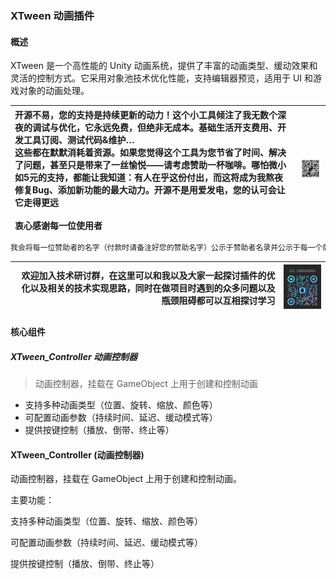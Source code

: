 ### XTween 动画插件
#### 概述
XTween 是一个高性能的 Unity 动画系统，提供了丰富的动画类型、缓动效果和灵活的控制方式。它采用对象池技术优化性能，支持编辑器预览，适用于 UI 和游戏对象的动画处理。 

| 开源不易，您的支持是持续更新的动力！这个小工具倾注了我无数个深夜的调试与优化，它永远免费，但绝非无成本。基础生活开支费用、开发工具订阅、测试代码&维护… <br>这些都在默默消耗着资源。如果您觉得这个工具为您节省了时间、解决了问题，甚至只是带来了一丝愉悦——请考虑赞助一杯咖啡。哪怕微小如5元的支持，都能让我知道：有人在乎这份付出，而这将成为我熬夜修复Bug、添加新功能的最大动力。开源不是用爱发电，您的认可会让它走得更远 <br><br>衷心感谢每一位使用者| ![](Docs/donate.jpg) |
|:-------------------------------------------------------------------------------------------------------------------------------------------------------------------------------------------------------------------|---------------:|

```c#
我会将每一位赞助者的名字（付款时请备注好您的赞助名字）公示于赞助者名录并公示于每一个版本的赞助者清单列表中滚动播放
```

| 欢迎加入技术研讨群，在这里可以和我以及大家一起探讨插件的优化以及相关的技术实现思路，同时在做项目时遇到的众多问题以及瓶颈阻碍都可以互相探讨学习| ![](Docs/qqgroups.jpg) |
|-------------------------------------------------------------------------------------------------------------------------------------------------------------------------------------------------------------------:|---------------:|

#### 核心组件

##### XTween_Controller 动画控制器  
> 动画控制器，挂载在 GameObject 上用于创建和控制动画

- 支持多种动画类型（位置、旋转、缩放、颜色等）
- 可配置动画参数（持续时间、延迟、缓动模式等）
- 提供按键控制（播放、倒带、终止等）




#### XTween_Controller (动画控制器)
动画控制器，挂载在 GameObject 上用于创建和控制动画。

主要功能：

支持多种动画类型（位置、旋转、缩放、颜色等）

可配置动画参数（持续时间、延迟、缓动模式等）

提供按键控制（播放、倒带、终止等）
